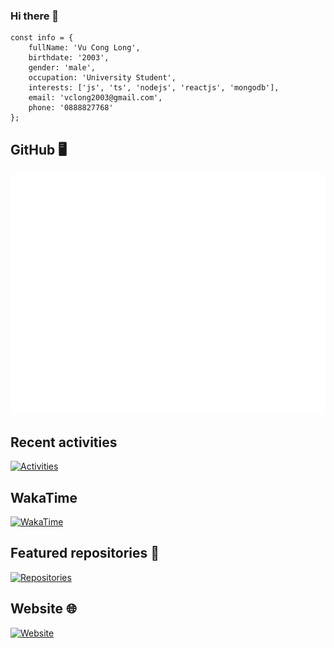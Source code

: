 ### Hi there 👋

```
const info = {
	fullName: 'Vu Cong Long',
	birthdate: '2003',
	gender: 'male',
	occupation: 'University Student',
	interests: ['js', 'ts', 'nodejs', 'reactjs', 'mongodb'],
	email: 'vclong2003@gmail.com',
  	phone: '0888827768'
};
```
## GitHub 🖥️
![Metrics](/github-metrics.svg)

## Recent activities
[![Activities](/metrics.activity.svg "GitHub activities")](#)

## WakaTime
[![WakaTime](/metrics.plugin.wakatime.svg "WakaTime")](#)

## Featured repositories 🌟
[![Repositories](/metrics.plugin.repositories.svg "Repositories")](#)
	
## Website 🌐
[![Website](/metrics.website.svg "Website")](https://xwork.space)
</details>

<!-- ily tMai -->

